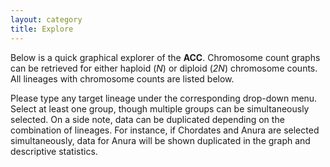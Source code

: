 ```yaml
---
layout: category
title: Explore
---
```


Below is a quick graphical explorer of the **ACC**. Chromosome count graphs can be retrieved for either haploid (*N*) or diploid (*2N*) chromosome counts. All lineages with chromosome counts are listed below.

Please type any target lineage under the corresponding drop-down menu. Select at least one group, though multiple groups can be simultaneously selected. On a side note, data can be duplicated depending on the combination of lineages. For instance, if Chordates and Anura are selected simultaneously, data for Anura will be shown duplicated in the graph and descriptive statistics.
